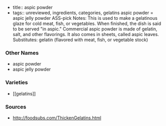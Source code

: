 - title:: aspic powder
- tags:: unreviewed, ingredients, categories, gelatins
aspic powder = aspic jelly powder ASS-pick Notes: This is used to make a gelatinous glaze for cold meat, fish, or vegetables. When finished, the dish is said to be served "in aspic." Commercial aspic powder is made of gelatin, salt, and other flavorings. It also comes in sheets, called aspic leaves. Substitutes: gelatin (flavored with meat, fish, or vegetable stock)

### Other Names

* aspic powder
* aspic jelly powder

### Varieties

* [[gelatins]]

### Sources
* http://foodsubs.com/ThickenGelatins.html
